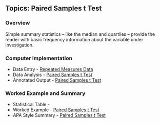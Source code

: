 ## Topics: Paired Samples t Test

### Overview

Simple summary statistics – like the median and quartiles – provide the reader with basic frequency information about the variable under investigation.

### Computer Implementation

- Data Entry - [Repeated Measures Data](../jamovi/data-entry/repeateddata.md)
- Data Analysis - [Paired Samples t Test](../jamovi/data-analysis/paired.md)
- Annotated Output - [Paired Samples t Test](../jamovi/annotated-output/paired.md)

### Worked Example and Summary

- Statistical Table - [](../Calculations/statistical-tables/t.md)
- Worked Example - [Paired Samples t Test](../Calculations/worked-examples/paired.md)
- APA Style Summary - [Paired Samples t Test](../Summaries/summarized-examples/paired.md)
